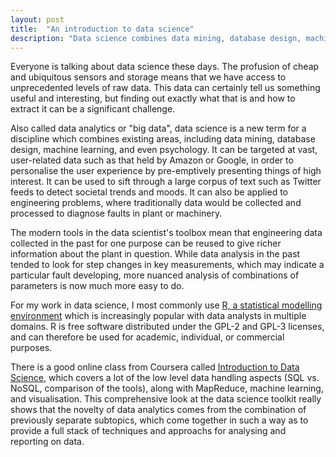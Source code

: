 ```yaml
---
layout: post
title:  "An introduction to data science"
description: "Data science combines data mining, database design, machine learning, and psychology of data visualisation."
---
```


Everyone is talking about data science these days. The profusion of cheap and ubiquitous sensors and storage means that we have access to unprecedented levels of raw data. This data can certainly tell us something useful and interesting, but finding out exactly what that is and how to extract it can be a significant challenge.

Also called data analytics or "big data", data science is a new term for a discipline which combines existing areas, including data mining, database design, machine learning, and even psychology. It can be targeted at vast, user-related data such as that held by Amazon or Google, in order to personalise the user experience by pre-emptively presenting things of high interest. It can be used to sift through a large corpus of text such as Twitter feeds to detect societal trends and moods. It can also be applied to engineering problems, where traditionally data would be collected and processed to diagnose faults in plant or machinery. 

The modern tools in the data scientist's toolbox mean that engineering data collected in the past for one purpose can be reused to give richer information about the plant in question. While data analysis in the past tended to look for step changes in key measurements, which may indicate a particular fault developing, more nuanced analysis of combinations of parameters is now much more easy to do.

For my work in data science, I most commonly use [R, a statistical modelling environment][rpage] which is increasingly popular with data analysts in multiple domains. R is free software distributed under the GPL-2 and GPL-3 licenses, and can therefore be used for academic, individual, or commercial purposes.

There is a good online class from Coursera called [Introduction to Data Science][coursera], which covers a lot of the low level data handling aspects (SQL vs. NoSQL, comparison of the tools), along with MapReduce, machine learning, and visualisation. This comprehensive look at the data science toolkit really shows that the novelty of data analytics comes from the combination of previously separate subtopics, which come together in such a way as to provide a full stack of techniques and approachs for analysing and reporting on data.

[rpage]:     http://www.r-project.org/
[coursera]:  https://www.coursera.org/course/datasci



